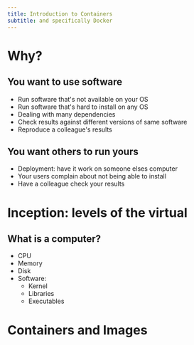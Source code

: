 ```yaml
---
title: Introduction to Containers
subtitle: and specifically Docker
---
```


# Why?
## You want to use software
- Run software that's not available on your OS
- Run software that's hard to install on any OS
- Dealing with many dependencies
- Check results against different versions of same software
- Reproduce a colleague's results

## You want others to run yours
- Deployment: have it work on someone elses computer
- Your users complain about not being able to install
- Have a colleague check your results

# Inception: levels of the virtual
## What is a computer?
- CPU
- Memory
- Disk
- Software:
   - Kernel
   - Libraries
   - Executables

# Containers and Images

